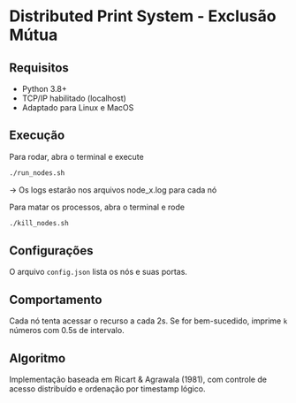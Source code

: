 # Distributed Print System - Exclusão Mútua

## Requisitos
- Python 3.8+
- TCP/IP habilitado (localhost)
- Adaptado para Linux e MacOS

## Execução
Para rodar, abra o terminal e execute
```sh
./run_nodes.sh
```
 -> Os logs estarão nos arquivos node_x.log para cada nó


Para matar os processos, abra o terminal e rode 
````sh
./kill_nodes.sh
````

## Configurações
O arquivo `config.json` lista os nós e suas portas.

## Comportamento
Cada nó tenta acessar o recurso a cada 2s. Se for bem-sucedido, imprime `k` números com 0.5s de intervalo.

## Algoritmo
Implementação baseada em Ricart & Agrawala (1981), com controle de acesso distribuído e ordenação por timestamp lógico.
